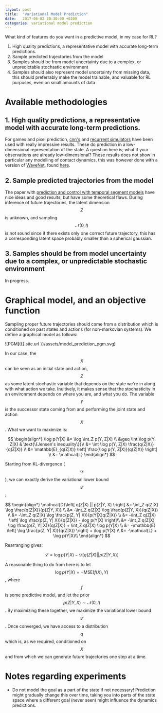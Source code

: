 ```yaml
---
layout: post
title:  "Variational Model Prediction"
date:   2017-06-02 20:30:00 +0200
categories: variational model prediction
---
```


What kind of features do you want in a predictive model, in my case for RL?

1. High quality predictions, a representative model with accurate long-term predictions.
2. Sample predicted trajectories from the model
3. Samples should be from model uncertainty due to a complex, or unpredictable stochastic environment
4. Samples should also represent model uncertainty from missing data, this should preferrably make
   the model trainable, and valuable for RL purposes, even on small amounts of data


# Available methodologies
## 1. High quality predictions, a representative model with accurate long-term predictions.

For games and pixel prediction, [cnn's][video-pred-oh] and [recurrent
simulators][recurrent-sim] have been used with really impressive results. These
do prediction in a low-dimensional representation of the state. A question here
is; what if your observations are already low-dimensional? These results does
not show in particular any modelling of contact dynamics, this was however done
with a version of [WaveNet][wavenet], found [here][temporal-control].

## 2. Sample predicted trajectories from the model

The paper with [prediction and control with temporal segment
models][temporal-control] have nice ideas and good results, but have some
theoretical flaws.  During inference of future trajectories, the latent
dimension $$Z$$ is unknown, and sampling $$\mathcal{N}(0, I)$$ is not sound since if there
exists only one correct future trajectory, this has a corresponding latent space probably smaller
than a spherical gaussian.

## 3. Samples should be from model uncertainty due to a complex, or unpredictable stochastic environment

In progress.

# Graphical model, and an objective function

Sampling proper future trajectories should come from a distribution which is
conditioned on past states and actions (for non-markovian systems). We define a graphical model as follows:

![PGM]({{ site.url }}/assets/model_prediction_pgm.svg)

In our case, the $$X$$ can be seen as an initial state and action, $$Z$$ as
some latent stochastic variable that depends on the state we're in along with
what action we take. Inuitively, it makes sense that the stochasticity in an
environment depends on where you are, and what you do. The variable $$Y$$ is
the successor state coming from and performing the joint state and action
$$X$$. What we want to maximize is:

$$
\begin{align*}
    \log p(Y|X) &= \log \int_Z p(Y, Z|X) \\ 
                &\geq \int \log p(Y, Z|X) & \text{\{Jensen's inequality\}}\\
                &= \int \log p(Y, Z|X) \frac{q(Z|X)}{q(Z|X)} \\
                &= \mathbb{E}_{q(Z|X)} \left[  \frac{\log p(Y, Z|X)}{q(Z|X)} \right] \\
                &= \mathcal{L}
\end{align*}
$$

Starting from KL-divergence ($$\mathcal{D}$$), we can exactly derive the variational lower bound $$\mathcal{L}$$:

$$
\begin{align*}
    \mathcal{D}\left[ q(Z|X) || p(Z|Y, X) \right] &= \int_Z q(Z|X) \log \frac{q(Z|X)}{p(Z|Y, X)} \\
                                                  &= -\int_Z q(Z|X) \log \frac{p(Z|Y, X)}{q(Z|X)} \\
                                                  &= -\int_Z q(Z|X) \log \frac{p(Z, Y| X)}{p(Y|X)q(Z|X)} \\
                                                  &= -\int_Z q(Z|X) \left[ \log \frac{p(Z, Y| X)}{q(Z|X)} - \log p(Y|X) \right]\\
                                                  &= -\int_Z q(Z|X) \log \frac{p(Z, Y| X)}{q(Z|X)} + \int_Z q(Z|X) \log p(Y|X) \\
                                                  &= -\mathbb{E} \left[ \log \frac{p(Z, Y| X)}{q(Z|X)} \right] + \log p(Y|X) \\
                                                  &= -\mathcal{L} + \log p(Y|X)\\
\end{align*}
$$

Rearranging gives:

$$
    \mathcal{L} = \log p(Y|X) - \mathcal{D}\left[ q(Z|X) || p(Z|Y, X) \right]
$$

A reasonable thing to do from here is to let
$$ \log p(Y|X) = -\text{MSE}(f(X), Y)$$, where $$f$$ is some predictive model,
and let the prior
$$p(Z|Y, X) \sim \mathcal{N}(0, I)$$.
By maximizing these together, we maximize the variational lower bound $$\mathcal{L}$$.
Once converged, we have access to a distribution $$q$$ which is, as we required,
conditioned on $$X$$ and from which we can generate future trajectories one step at a time.

# Notes regarding experiments

- Do not model the goal as a part of the state if not necessary! Prediction
  might gradually change this over time, taking you into parts of the state
  space where a different goal (never seen) might influence the dynamics
  predictions.

<!--


Given a set of past state, action, and draw from the latent
variable $$Z_t$$, we should be able to construct the successor state $$x_{t+1}$$:

\\[ D(x_t, a_t, z_t \| \theta_D) = x_{t+1} \\]

We can also go backwards, that is encode the transition to the latent space $$z_t$$:

\\[ E(x_t, a_t, x_{t+1} \| \theta_E) = z_{t} \\]

\\[ \mathcal{L} = KL\left( E(x_t, a_t, x_{t+1}) \middle\|\middle\| \mathcal{N}(0, 1) \right)  - \log p(x_{t+1}\|x_t, a_t, z_t) \\]

We can instead replace the negative log-likelihood with an euclidean reconstruction error:

\\[ \mathcal{L}\_R = \left\| D\left(x_t, a_t, E(x_t, a_t, x_{t+1})\right) - x_{t+1} \right\|^2_2 \\]

-->


[wavenet]: https://arxiv.org/abs/1609.03499
[video-pred-oh]: https://arxiv.org/abs/1507.08750
[recurrent-sim]: https://arxiv.org/abs/1704.02254v2
[temporal-control]: https://arxiv.org/abs/1703.04070
[dropout-bayesian]: https://arxiv.org/abs/1506.02142
